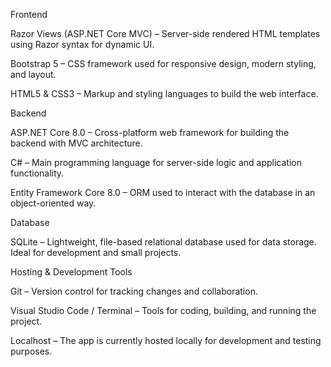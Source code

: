 Frontend

Razor Views (ASP.NET Core MVC) – Server-side rendered HTML templates using Razor syntax for dynamic UI.

Bootstrap 5 – CSS framework used for responsive design, modern styling, and layout.

HTML5 & CSS3 – Markup and styling languages to build the web interface.


Backend

ASP.NET Core 8.0 – Cross-platform web framework for building the backend with MVC architecture.

C# – Main programming language for server-side logic and application functionality.

Entity Framework Core 8.0 – ORM used to interact with the database in an object-oriented way.


Database

SQLite – Lightweight, file-based relational database used for data storage. Ideal for development and small projects.

Hosting & Development Tools

Git – Version control for tracking changes and collaboration.

Visual Studio Code / Terminal – Tools for coding, building, and running the project.

Localhost – The app is currently hosted locally for development and testing purposes.
